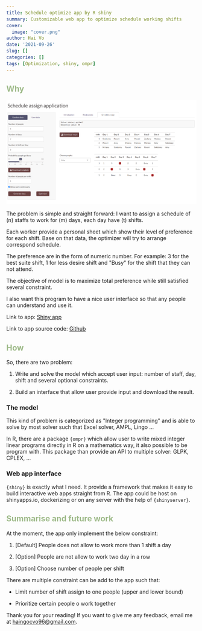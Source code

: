 ```yaml
---
title: Schedule optimize app by R shiny
summary: Customizable web app to optimize schedule working shifts 
cover:
  image: "cover.png"
author: Hai Vo
date: '2021-09-26'
slug: []
categories: []
tags: [Optimization, shiny, ompr]
---
```



## Why
![Screen shoot](app-screenshoot.png)

The problem is simple and straight forward: I want to assign a schedule of (n) staffs to work for (m) days, each day have (t) shifts.

Each worker provide a personal sheet which show their level of preference for each shift. Base on that data, the optimizer will try to arrange correspond schedule.

The preference are in the form of numeric number. For example: 3 for the best suite shift, 1 for less desire shift and "Busy" for the shift that they can not attend.

The objective of model is to maximize total preference while still satisfied several constraint.

I also want this program to have a nice user interface so that any people can understand and use it.

Link to app: [Shiny app](https://haivo.shinyapps.io/schedule-optimizer/)

Link to app source code: [Github](https://github.com/vohai611/shiny-schedule-assign) 
## How

So, there are two problem: 

1. Write and solve the model which accept user input: number of staff, day, shift and several optional constraints.

2. Build an interface that allow user provide input and download the result.

### The model

This kind of problem is categorized as "Integer programming" and is able to solve by most solver such that Excel solver, AMPL, Lingo ...

In R, there are a package `{ompr}` which allow user to write mixed integer linear programs directly in R on a mathematics way, it also possible to be program with. This package than provide an API to multiple solver: GLPK, CPLEX, ...

### Web app interface

`{shiny}` is exactly what I need. It provide a framework that makes it easy to build interactive web apps straight from R. The app could be host on shinyapps.io, dockerizing or on any server with the help of `{shinyserver}`.

## Summarise and future work

At the moment, the app only implement the below constraint:

1. [Default] People does not allow to work more than 1 shift a day

2. [Option] People are not allow to work two day in a row

3. [Option] Choose number of people per shift

There are multiple constraint can be add to the app such that:

- Limit number of shift assign to one people (upper and lower bound)

- Prioritize certain people o work together 

Thank you for your reading! If you want to give me any feedback, email me at haingocvo96@gmail.com. 


<style type="text/css">
h2 {
  color: #9EBA89;
}
</style>




